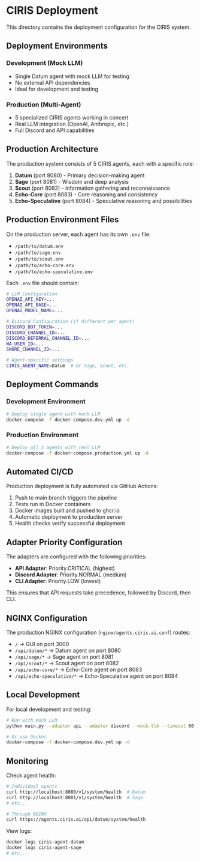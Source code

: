 # CIRIS Deployment

This directory contains the deployment configuration for the CIRIS system.

## Deployment Environments

### Development (Mock LLM)
- Single Datum agent with mock LLM for testing
- No external API dependencies
- Ideal for development and testing

### Production (Multi-Agent)
- 5 specialized CIRIS agents working in concert
- Real LLM integration (OpenAI, Anthropic, etc.)
- Full Discord and API capabilities

## Production Architecture

The production system consists of 5 CIRIS agents, each with a specific role:

1. **Datum** (port 8080) - Primary decision-making agent
2. **Sage** (port 8081) - Wisdom and deep analysis
3. **Scout** (port 8082) - Information gathering and reconnaissance  
4. **Echo-Core** (port 8083) - Core reasoning and consistency
5. **Echo-Speculative** (port 8084) - Speculative reasoning and possibilities

## Production Environment Files

On the production server, each agent has its own `.env` file:
- `/path/to/datum.env`
- `/path/to/sage.env`
- `/path/to/scout.env`
- `/path/to/echo-core.env`
- `/path/to/echo-speculative.env`

Each `.env` file should contain:
```bash
# LLM Configuration
OPENAI_API_KEY=...
OPENAI_API_BASE=...
OPENAI_MODEL_NAME=...

# Discord Configuration (if different per agent)
DISCORD_BOT_TOKEN=...
DISCORD_CHANNEL_ID=...
DISCORD_DEFERRAL_CHANNEL_ID=...
WA_USER_ID=...
SNORE_CHANNEL_ID=...

# Agent-specific settings
CIRIS_AGENT_NAME=Datum  # Or Sage, Scout, etc.
```

## Deployment Commands

### Development Environment
```bash
# Deploy single agent with mock LLM
docker-compose -f docker-compose.dev.yml up -d
```

### Production Environment
```bash
# Deploy all 5 agents with real LLM
docker-compose -f docker-compose.production.yml up -d
```

## Automated CI/CD

Production deployment is fully automated via GitHub Actions:
1. Push to main branch triggers the pipeline
2. Tests run in Docker containers
3. Docker images built and pushed to ghcr.io
4. Automatic deployment to production server
5. Health checks verify successful deployment

## Adapter Priority Configuration

The adapters are configured with the following priorities:
- **API Adapter**: Priority.CRITICAL (highest)
- **Discord Adapter**: Priority.NORMAL (medium)
- **CLI Adapter**: Priority.LOW (lowest)

This ensures that API requests take precedence, followed by Discord, then CLI.

## NGINX Configuration

The production NGINX configuration (`nginx/agents.ciris.ai.conf`) routes:
- `/` → GUI on port 3000
- `/api/datum/*` → Datum agent on port 8080
- `/api/sage/*` → Sage agent on port 8081
- `/api/scout/*` → Scout agent on port 8082
- `/api/echo-core/*` → Echo-Core agent on port 8083
- `/api/echo-speculative/*` → Echo-Speculative agent on port 8084

## Local Development

For local development and testing:

```bash
# Run with mock LLM
python main.py --adapter api --adapter discord --mock-llm --timeout 60

# Or use Docker
docker-compose -f docker-compose.dev.yml up -d
```

## Monitoring

Check agent health:
```bash
# Individual agents
curl http://localhost:8080/v1/system/health  # Datum
curl http://localhost:8081/v1/system/health  # Sage
# etc...

# Through NGINX
curl https://agents.ciris.ai/api/datum/system/health
```

View logs:
```bash
docker logs ciris-agent-datum
docker logs ciris-agent-sage
# etc...
```